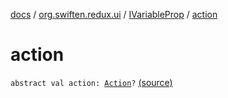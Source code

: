 [docs](../../index.md) / [org.swiften.redux.ui](../index.md) / [IVariableProp](index.md) / [action](./action.md)

# action

`abstract val action: `[`Action`](index.md#Action)`?` [(source)](https://github.com/protoman92/KotlinRedux/tree/master/common/common-ui/src/main/kotlin/org/swiften/redux/ui/Props.kt#L18)